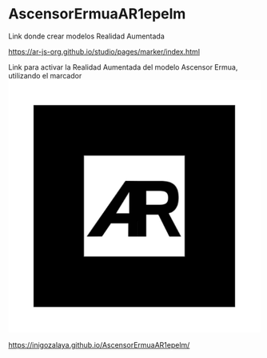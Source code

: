 # AscensorErmuaAR1epelm

Link donde crear modelos Realidad Aumentada

https://ar-js-org.github.io/studio/pages/marker/index.html

Link para activar la Realidad Aumentada del modelo Ascensor Ermua, utilizando el marcador
     ![alt text](https://github.com/InigoZalaya/AscensorErmuaAR1epelm/blob/main//default-marker.png?raw=true)

https://inigozalaya.github.io/AscensorErmuaAR1epelm/
